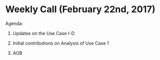 # Weekly Call (February 22nd, 2017)

Agenda:

1.	Updates on the Use Case I-D

2.	Initial contributions on Analysis of Use Case 1

3.	AOB
